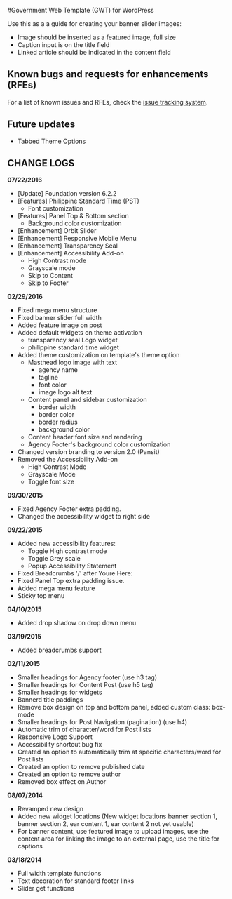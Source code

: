 #Government Web Template (GWT) for WordPress

Use this as a a guide for creating your banner slider images:
- Image should be inserted as a featured image, full size
- Caption input is on the title field
- Linked article should be indicated in the content field

## Known bugs and requests for enhancements (RFEs)
For a list of known issues and RFEs, check the [issue tracking system](https://github.com/iGovPhil/gwt-wordpress/issues).

## Future updates
 - Tabbed Theme Options

## CHANGE LOGS
**07/22/2016**
- [Update] Foundation version 6.2.2
- [Features] Philippine Standard Time (PST)
    - Font customization
- [Features] Panel Top & Bottom section
    - Background color customization
- [Enhancement] Orbit Slider
- [Enhancement] Responsive Mobile Menu
- [Enhancement] Transparency Seal
- [Enhancement] Accessibility Add-on
    - High Contrast mode
    - Grayscale mode
    - Skip to Content
    - Skip to Footer

**02/29/2016**
- Fixed mega menu structure
- Fixed banner slider full width
- Added feature image on post
- Added default widgets on theme activation
	- transparency seal Logo widget
	- philippine standard time widget
- Added theme customization on template's theme option
    - Masthead logo image with text
        - agency name
        - tagline
        - font color
        - image logo alt text
    - Content panel and sidebar customization
        - border width
        - border color
        - border radius
        - background color
    - Content header font size and rendering
    - Agency Footer's background color customization
- Changed version branding to version 2.0 (Pansit)
- Removed the Accessibility Add-on
    - High Contrast Mode
    - Grayscale Mode
    - Toggle font size

**09/30/2015**
- Fixed Agency Footer extra padding.
- Changed the accessibility widget to right side 

**09/22/2015**
- Added new accessibility features:
  - Toggle High contrast mode
  - Toggle Grey scale
  - Popup Accessibility Statement
- Fixed Breadcrumbs '/' after Youre Here:
- Fixed Panel Top extra padding issue.
- Added mega menu feature
- Sticky top menu

**04/10/2015**
- Added drop shadow on drop down menu

**03/19/2015**
- Added breadcrumbs support

**02/11/2015**
- Smaller headings for Agency footer (use h3 tag)
- Smaller headings for Content Post (use h5 tag)
- Smaller headings for widgets
- Bannerd title paddings
- Remove box design on top and bottom panel, added custom class: box-mode
- Smaller headings for Post Navigation (pagination) (use h4)
- Automatic trim of character/word for Post lists
- Responsive Logo Support
- Accessibility shortcut bug fix
- Created an option to automatically trim at specific characters/word for Post lists
- Created an option to remove published date
- Created an option to remove author
- Removed box effect on Author

**08/07/2014**
- Revamped new design
- Added new widget locations (New widget locations banner section 1, banner section 2, ear content 1, ear content 2 not yet usable)
- For banner content, use featured image to upload images, use the content area for linking the image to an external page, use the title for captions

**03/18/2014**
- Full width template functions
- Text decoration for standard footer links
- Slider get functions
